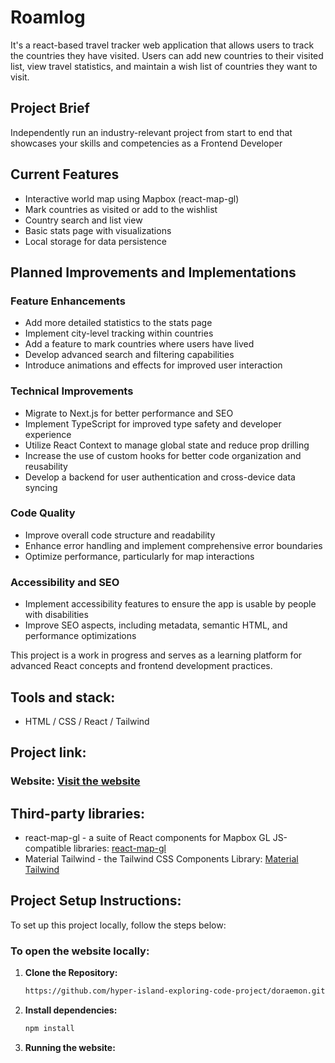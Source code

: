 # Roamlog

It's a react-based travel tracker web application that allows users to track the countries they have visited. Users can add new countries to their visited list, view travel statistics, and maintain a wish list of countries they want to visit.

## Project Brief

Independently run an industry-relevant project from start to end that showcases your skills and competencies as a Frontend Developer

## Current Features

- Interactive world map using Mapbox (react-map-gl)
- Mark countries as visited or add to the wishlist
- Country search and list view
- Basic stats page with visualizations
- Local storage for data persistence

## Planned Improvements and Implementations

### Feature Enhancements

- Add more detailed statistics to the stats page
- Implement city-level tracking within countries
- Add a feature to mark countries where users have lived
- Develop advanced search and filtering capabilities
- Introduce animations and effects for improved user interaction

### Technical Improvements

- Migrate to Next.js for better performance and SEO
- Implement TypeScript for improved type safety and developer experience
- Utilize React Context to manage global state and reduce prop drilling
- Increase the use of custom hooks for better code organization and reusability
- Develop a backend for user authentication and cross-device data syncing

### Code Quality

- Improve overall code structure and readability
- Enhance error handling and implement comprehensive error boundaries
- Optimize performance, particularly for map interactions

### Accessibility and SEO

- Implement accessibility features to ensure the app is usable by people with disabilities
- Improve SEO aspects, including metadata, semantic HTML, and performance optimizations

This project is a work in progress and serves as a learning platform for advanced React concepts and frontend development practices.

## Tools and stack:

- HTML / CSS / React / Tailwind

## Project link:

### Website: [Visit the website](https://roamlog.vercel.app)

## Third-party libraries:

- react-map-gl - a suite of React components for Mapbox GL JS-compatible libraries: [react-map-gl](https://visgl.github.io/react-map-gl)
- Material Tailwind - the Tailwind CSS Components Library: [Material Tailwind](https://www.material-tailwind.com/)

## Project Setup Instructions:

To set up this project locally, follow the steps below:

### To open the website locally:

1. **Clone the Repository:**

   ```bash
   https://github.com/hyper-island-exploring-code-project/doraemon.git
   ```

2. **Install dependencies:**

   ```bash
   npm install
   ```

3. **Running the website:**

   ```bash

   ```
